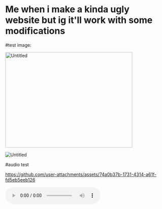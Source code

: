 # **Me when i make a kinda ugly website but ig it'll work with some modifications**

#test image:

<img src="(https://github.com/user-attachments/assets/058657e1-a198-4edb-9200-a1c7bf4a689e)" width="400" height="300" alt="Untitled">


![Untitled](<img src="(https://github.com/user-attachments/assets/058657e1-a198-4edb-9200-a1c7bf4a689e)" width="400" height="300" alt="My Photo">
)



#audio test

https://github.com/user-attachments/assets/74a0b37b-1731-4314-a61f-fd5eb5eeb126
<!-- Put this where you want the player to appear: -->
<audio id="bg-music" controls loop autoplay>
  <source src="https://github.com/user-attachments/assets/74a0b37b-1731-4314-a61f-fd5eb5eeb126" type="audio/mpeg">
</audio>
